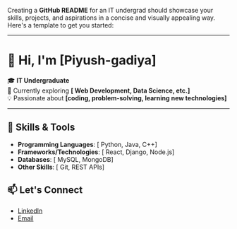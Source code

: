 Creating a **GitHub README** for an IT undergrad should showcase your skills, projects, and aspirations in a concise and visually appealing way. Here's a template to get you started:

---

# 👋 Hi, I'm [Piyush-gadiya]  

🎓 **IT Undergraduate**  
🌱 Currently exploring **[ Web Development, Data Science, etc.]**  
💡 Passionate about **[coding, problem-solving, learning new technologies]**  

---

## 🚀 Skills & Tools  
- **Programming Languages**: [ Python, Java, C++]  
- **Frameworks/Technologies**: [ React, Django, Node.js]  
- **Databases**: [ MySQL, MongoDB]  
- **Other Skills**: [ Git, REST APIs]  

## 📫 Let's Connect  
- [LinkedIn](https://www.linkedin.com/in/piyush-gadiya-a422252a8/)  
- [Email](piyushgadiya123@gmail.com)  



